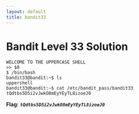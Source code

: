 ```yaml
---
layout: default
title: bandit33
---
```


# Bandit Level 33 Solution


```
WELCOME TO THE UPPERCASE SHELL
>> $0
$ /bin/bash
bandit33@bandit:~$ ls
uppershell
bandit33@bandit:~$ cat /etc/bandit_pass/bandit33
tQdtbs5D5i2vJwkO8mEyYEyTL8izoeJ0
```

**Flag:** ***`tQdtbs5D5i2vJwkO8mEyYEyTL8izoeJ0`*** 

